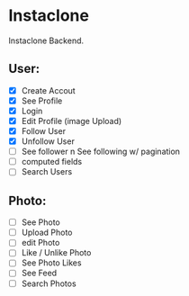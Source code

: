 # Instaclone

Instaclone Backend.

## User:

- [x] Create Accout
- [x] See Profile
- [x] Login
- [x] Edit Profile (image Upload)
- [x] Follow User
- [x] Unfollow User
- [ ] See follower n See following w/ pagination
- [ ] computed fields
- [ ] Search Users

## Photo:

- [ ] See Photo
- [ ] Upload Photo
- [ ] edit Photo
- [ ] Like / Unlike Photo
- [ ] See Photo Likes
- [ ] See Feed
- [ ] Search Photos
